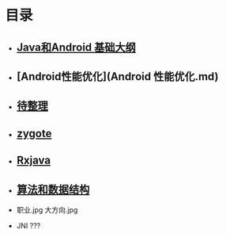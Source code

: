 # 目录

- ## [Java和Android 基础大纲](基础大纲.md)

- ## [Android性能优化](Android 性能优化.md)

- ## [待整理](待整理细节)

- ## [zygote](Zygote原理分析)

- ## [Rxjava](Rxjava学习.md) 

- ## [算法和数据结构](Algorithm.md)

- 职业.jpg  大方向.jpg

- JNI ???